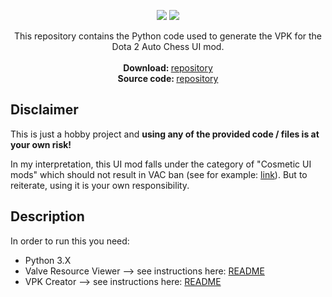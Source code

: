 
<p align="center">  
 <a href="https://opensource.org/licenses/MIT"><img src="https://img.shields.io/badge/license-MIT-blue.svg"></a>
 <a href="https://www.paypal.com/cgi-bin/webscr?cmd=_s-xclick&hosted_button_id=2UKM4JREAPTBG"><img src="https://img.shields.io/badge/buy%20me%20some-candy-yellow.svg"></a>
 
</p>

<p align="center">
  This repository contains the Python code used to generate the VPK for the Dota 2 Auto Chess UI mod. <br> <br>
  <span><strong>Download: </strong><a href="https://github.com/auto-chess-ui-mod/download">repository</a></span><br>
  <span><strong>Source code: </strong><a href="https://github.com/auto-chess-ui-mod/source ">repository </a></span>
</p>

## Disclaimer

This is just a hobby project and **using any of the provided code / files is at your own risk!**

In my interpretation, this UI mod falls under the category of "Cosmetic UI mods" which should not result in VAC ban (see for example: [link](https://dota2.gamepedia.com/Ban#Exceptions)). But to reiterate, using it is your own responsibility. 

## Description

In order to run this you need:

* Python 3.X   
* Valve Resource Viewer --> see instructions here: [README](#)  
* VPK Creator --> see instructions here: [README](#)
